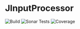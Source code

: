 # JInputProcessor

![Build](https://github.com/jinputprocessor/jinputprocessor/actions/workflows/release.yml/badge.svg)
![Sonar Tests](https://sonarcloud.io/api/project_badges/measure?project=jinputprocessor_jinputprocessor&metric=tests)
![Coverage](https://sonarcloud.io/api/project_badges/measure?project=jinputprocessor_jinputprocessor&metric=coverage)


